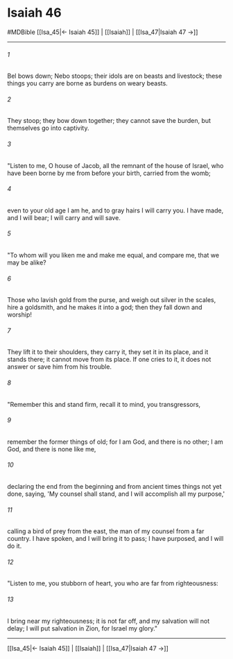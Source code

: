 # Isaiah 46
#MDBible
[[Isa_45|← Isaiah 45]] | [[Isaiah]] | [[Isa_47|Isaiah 47 →]]

***

###### 1 
Bel bows down; Nebo stoops; their idols are on beasts and livestock; these things you carry are borne as burdens on weary beasts. 

###### 2 
They stoop; they bow down together; they cannot save the burden, but themselves go into captivity. 

###### 3 
"Listen to me, O house of Jacob, all the remnant of the house of Israel, who have been borne by me from before your birth, carried from the womb; 

###### 4 
even to your old age I am he, and to gray hairs I will carry you. I have made, and I will bear; I will carry and will save. 

###### 5 
"To whom will you liken me and make me equal, and compare me, that we may be alike? 

###### 6 
Those who lavish gold from the purse, and weigh out silver in the scales, hire a goldsmith, and he makes it into a god; then they fall down and worship! 

###### 7 
They lift it to their shoulders, they carry it, they set it in its place, and it stands there; it cannot move from its place. If one cries to it, it does not answer or save him from his trouble. 

###### 8 
"Remember this and stand firm, recall it to mind, you transgressors, 

###### 9 
remember the former things of old; for I am God, and there is no other; I am God, and there is none like me, 

###### 10 
declaring the end from the beginning and from ancient times things not yet done, saying, 'My counsel shall stand, and I will accomplish all my purpose,' 

###### 11 
calling a bird of prey from the east, the man of my counsel from a far country. I have spoken, and I will bring it to pass; I have purposed, and I will do it. 

###### 12 
"Listen to me, you stubborn of heart, you who are far from righteousness: 

###### 13 
I bring near my righteousness; it is not far off, and my salvation will not delay; I will put salvation in Zion, for Israel my glory." 

***

[[Isa_45|← Isaiah 45]] | [[Isaiah]] | [[Isa_47|Isaiah 47 →]]
